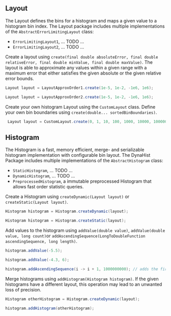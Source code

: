 ## Layout

The Layout defines the bins for a histogram and maps a given value to a histogram bin index. The Layout package includes 
multiple implementations of the `AbstractErrorLimitingLayout` class:
- `ErrorLimitingLayout1`, ... TODO ...
- `ErrorLimitingLayout2`, ... TODO ...

Create a layout using `create(final double absoluteError, final double relativeError, final double minValue, final double maxValue)`.
The layout is able to approximate any values within a given range with a maximum error that either satisfies the given absolute or the given relative error bounds.

``` java
Layout layout = LayoutApproxOrder1.create(1e-5, 1e-2, -1e6, 1e6);
```

``` java
Layout layout = LayoutApproxOrder2.create(1e-5, 1e-2, -1e6, 1e6);
```

Create your own histogram Layout using the `CustomLayout` class. Define your own bin boundaries using `create(double... sortedBinBoundaries)`.

``` java
 Layout layout = CustomLayout.create(0, 1, 10, 100, 1000, 10000, 1000000);
````  

## Histogram

The Histogram is a fast, memory efficient, merge- and serializable histogram implementation with configurable bin layout.
The DynaHist Package includes multiple implementations of the `AbstractHistogram` class:
- `StaticHistogram`, ... TODO ...
- `DynamicHistogram`, ... TODO ...
- `PreprocessedHistogram`, a immutable preprocessed Histogram that allows fast order statistic queries.

Create a Histogram using `createDynamic(Layout layout)` or `createStatic(Layout layout)`.

``` java 
Histogram histogram = Histogram.createDynamic(layout);
```

``` java 
Histogram histogram = Histogram.createStatic(layout);
```

Add values to the histogram using `addValue(double value)`, `addValue(double value, long count)`or `addAscendingSequence(LongToDoubleFunction ascendingSequence, long length)`.

``` java
histogram.addValue(-5.5);
```

``` java
histogram.addValue(-4.3, 6);
```

``` java
histogram.addAscendingSequence(i -> i + 1, 1000000000); // adds the first billion positive integers
```

Merge histograms using `addHistogram(Histogram histogram)`. If the given histograms have a different layout, this operation may lead to an unwanted loss of precision.

``` java
Histogram otherHistogram = Histogram.createDynamic(layout);

histogram.addHistogram(otherHistogram);
```

